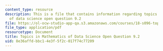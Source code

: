 ```yaml
---
content_type: resource
description: This is a file that contains information regarding topics in mathematics
  of data science open question 9.2
file: https://ol-ocw-studio-app-qa.s3.amazonaws.com/courses/18-s096-topics-in-mathematics-of-data-science-fall-2015/8e36affdbbc14e3f5f2c017f74c77209_MIT18_S096F15_Open9.2.pdf
file_type: application/pdf
resourcetype: Document
title: Topics in Mathematics of Data Science Open Question 9.2
uid: 8e36affd-bbc1-4e3f-5f2c-017f74c77209
---
```

